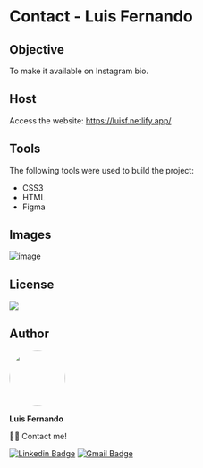 # Contact - Luis Fernando

## Objective

To make it available on Instagram bio.

## Host

Access the website: https://luisf.netlify.app/
 
## Tools

The following tools were used to build the project:

- CSS3
- HTML
- Figma

## Images

![image](https://user-images.githubusercontent.com/67171626/122770626-0533f180-d27c-11eb-8d52-5caedc97d938.png)

## License
<img src="https://img.shields.io/github/license/luisfernandodass/doebrasil"/>

## Author

 <img style="border-radius: 50%;" src="https://avatars.githubusercontent.com/u/67171626?s=460&u=609fc063322b859752a5675bd4e17657e650a389&v=4" width="100px;" alt=""/>
 
 <b>Luis Fernando</b>
 
👋🏽 Contact me!

[![Linkedin Badge](https://img.shields.io/badge/-Luis-blue?style=flat-square&logo=Linkedin&logoColor=white&link=https://www.linkedin.com/in/luisfernando/)](https://www.linkedin.com/in/luisfernando/) 
[![Gmail Badge](https://img.shields.io/badge/-luisfernandodass@gmail.com-c14438?style=flat-square&logo=Gmail&logoColor=white&link=mailto:luisfernandodass@gmail.com)](mailto:luisfernandodass@gmail.com)

